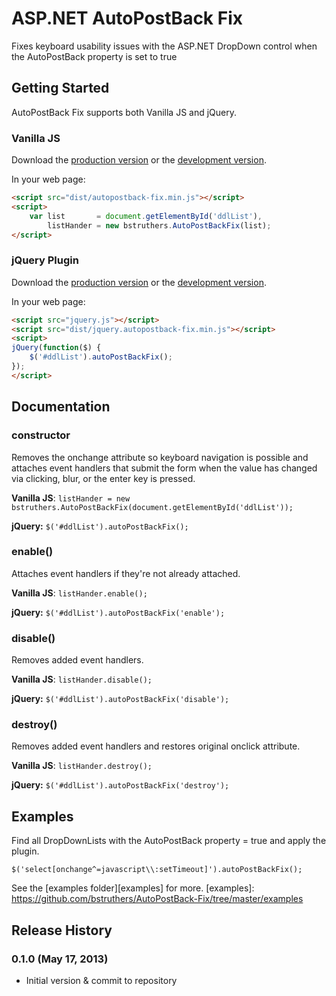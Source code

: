# ASP.NET AutoPostBack Fix

Fixes keyboard usability issues with the ASP.NET DropDown control when the AutoPostBack property is set to true

## Getting Started

AutoPostBack Fix supports both Vanilla JS and jQuery.

### Vanilla JS
Download the [production version][vanilla-min] or the [development version][vanilla-max].

[vanilla-min]: https://raw.github.com/bstruthers/AutoPostBack-Fix/master/dist/autopostback-fix.min.js
[vanilla-max]: https://raw.github.com/bstruthers/AutoPostBack-Fix/master/dist/autopostback-fix.js

In your web page:

```html
<script src="dist/autopostback-fix.min.js"></script>
<script>
    var list       = document.getElementById('ddlList'),
        listHander = new bstruthers.AutoPostBackFix(list);
</script>
```

### jQuery Plugin
Download the [production version][jquery-min] or the [development version][jquery-max].

[jquery-min]: https://raw.github.com/bstruthers/AutoPostBack-Fix/master/dist/jquery.autopostback-fix.min.js
[jquery-max]: https://raw.github.com/bstruthers/AutoPostBack-Fix/master/dist/jquery.autopostback-fix.js

In your web page:

```html
<script src="jquery.js"></script>
<script src="dist/jquery.autopostback-fix.min.js"></script>
<script>
jQuery(function($) {
    $('#ddlList').autoPostBackFix();
});
</script>
```

## Documentation

### constructor

Removes the onchange attribute so keyboard navigation is possible and attaches event handlers that submit the form when the value has changed via clicking, blur, or the enter key is pressed.

__Vanilla JS__: ```listHander = new bstruthers.AutoPostBackFix(document.getElementById('ddlList'));```

__jQuery:__ ```$('#ddlList').autoPostBackFix();```

### enable()

Attaches event handlers if they're not already attached.

__Vanilla JS__: ```listHander.enable();```

__jQuery:__ ```$('#ddlList').autoPostBackFix('enable');```

### disable()

Removes added event handlers.

__Vanilla JS__: ```listHander.disable();```

__jQuery:__ ```$('#ddlList').autoPostBackFix('disable');```

### destroy()

Removes added event handlers and restores original onclick attribute.

__Vanilla JS__: ```listHander.destroy();```

__jQuery:__ ```$('#ddlList').autoPostBackFix('destroy');```

## Examples

Find all DropDownLists with the AutoPostBack property = true and apply the plugin.

```
$('select[onchange^=javascript\\:setTimeout]').autoPostBackFix();
```

See the [examples folder][examples] for more.
[examples]: https://github.com/bstruthers/AutoPostBack-Fix/tree/master/examples

## Release History

### 0.1.0 (May 17, 2013)

- Initial version & commit to repository
